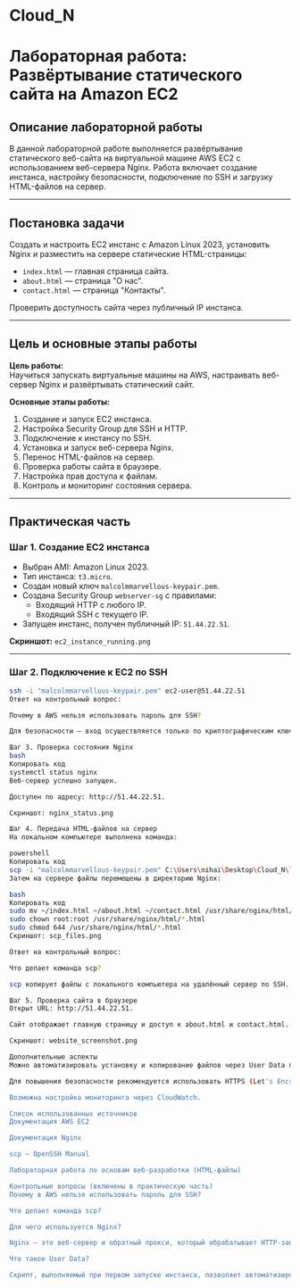# Cloud_N
# Лабораторная работа: Развёртывание статического сайта на Amazon EC2

## Описание лабораторной работы
В данной лабораторной работе выполняется развёртывание статического веб-сайта на виртуальной машине AWS EC2 с использованием веб-сервера Nginx. Работа включает создание инстанса, настройку безопасности, подключение по SSH и загрузку HTML-файлов на сервер.

---

## Постановка задачи
Создать и настроить EC2 инстанс с Amazon Linux 2023, установить Nginx и разместить на сервере статические HTML-страницы:  
- `index.html` — главная страница сайта.  
- `about.html` — страница "О нас".  
- `contact.html` — страница "Контакты".  

Проверить доступность сайта через публичный IP инстанса.

---

## Цель и основные этапы работы
**Цель работы:**  
Научиться запускать виртуальные машины на AWS, настраивать веб-сервер Nginx и развёртывать статический сайт.

**Основные этапы работы:**
1. Создание и запуск EC2 инстанса.
2. Настройка Security Group для SSH и HTTP.
3. Подключение к инстансу по SSH.
4. Установка и запуск веб-сервера Nginx.
5. Перенос HTML-файлов на сервер.
6. Проверка работы сайта в браузере.
7. Настройка прав доступа к файлам.
8. Контроль и мониторинг состояния сервера.

---

## Практическая часть

### Шаг 1. Создание EC2 инстанса
- Выбран AMI: Amazon Linux 2023.
- Тип инстанса: `t3.micro`.
- Создан новый ключ `malcolmmarvellous-keypair.pem`.
- Создана Security Group `webserver-sg` с правилами:
  - Входящий HTTP с любого IP.
  - Входящий SSH с текущего IP.
- Запущен инстанс, получен публичный IP: `51.44.22.51`.

**Скриншот:** `ec2_instance_running.png`

---

### Шаг 2. Подключение к EC2 по SSH
```bash
ssh -i "malcolmmarvellous-keypair.pem" ec2-user@51.44.22.51
Ответ на контрольный вопрос:

Почему в AWS нельзя использовать пароль для SSH?

Для безопасности — вход осуществляется только по криптографическим ключам.

Шаг 3. Проверка состояния Nginx
bash
Копировать код
systemctl status nginx
Веб-сервер успешно запущен.

Доступен по адресу: http://51.44.22.51.

Скриншот: nginx_status.png

Шаг 4. Передача HTML-файлов на сервер
На локальном компьютере выполнена команда:

powershell
Копировать код
scp -i "malcolmmarvellous-keypair.pem" C:\Users\mihai\Desktop\Cloud_N\lab02\*.html ec2-user@51.44.22.51:~
Затем на сервере файлы перемещены в директорию Nginx:

bash
Копировать код
sudo mv ~/index.html ~/about.html ~/contact.html /usr/share/nginx/html/
sudo chown root:root /usr/share/nginx/html/*.html
sudo chmod 644 /usr/share/nginx/html/*.html
Скриншот: scp_files.png

Ответ на контрольный вопрос:

Что делает команда scp?

scp копирует файлы с локального компьютера на удалённый сервер по SSH.

Шаг 5. Проверка сайта в браузере
Открыт URL: http://51.44.22.51.

Сайт отображает главную страницу и доступ к about.html и contact.html.

Скриншот: website_screenshot.png

Дополнительные аспекты
Можно автоматизировать установку и копирование файлов через User Data при запуске инстанса.

Для повышения безопасности рекомендуется использовать HTTPS (Let's Encrypt).

Возможна настройка мониторинга через CloudWatch.

Список использованных источников
Документация AWS EC2

Документация Nginx

scp — OpenSSH Manual

Лабораторная работа по основам веб-разработки (HTML-файлы)

Контрольные вопросы (включены в практическую часть)
Почему в AWS нельзя использовать пароль для SSH?

Что делает команда scp?

Для чего используется Nginx?

Nginx — это веб-сервер и обратный прокси, который обрабатывает HTTP-запросы и отдаёт статические или динамические страницы.

Что такое User Data?

Скрипт, выполняемый при первом запуске инстанса, позволяет автоматизировать настройку сервера.
